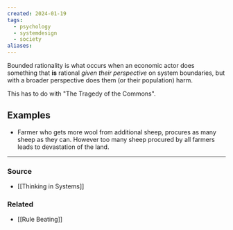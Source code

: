 ```yaml
---
created: 2024-01-19
tags:
  - psychology
  - systemdesign
  - society
aliases:
---
```

Bounded rationality is what occurs when an economic actor does something that **is** rational *given their perspective* on system boundaries, but with a broader perspective does them (or their population) harm.

This has to do with "The Tragedy of the Commons".

## Examples
- Farmer who gets more wool from additional sheep, procures as many sheep as they can. However too many sheep procured by all farmers leads to devastation of the land. 

---
### Source
- [[Thinking in Systems]]

### Related
- [[Rule Beating]]